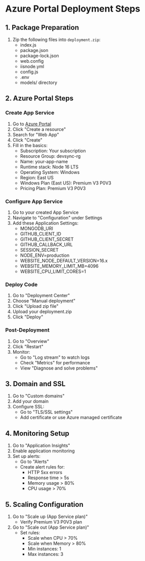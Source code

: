 # Azure Portal Deployment Steps

## 1. Package Preparation
1. Zip the following files into `deployment.zip`:
   - index.js
   - package.json
   - package-lock.json
   - web.config
   - iisnode.yml
   - config.js
   - .env
   - models/ directory

## 2. Azure Portal Steps

### Create App Service
1. Go to [Azure Portal](https://portal.azure.com)
2. Click "Create a resource"
3. Search for "Web App"
4. Click "Create"
5. Fill in the basics:
   - Subscription: Your subscription
   - Resource Group: devsync-rg
   - Name: your-app-name
   - Runtime stack: Node 16 LTS
   - Operating System: Windows
   - Region: East US
   - Windows Plan (East US): Premium V3 P0V3
   - Pricing Plan: Premium V3 P0V3

### Configure App Service
1. Go to your created App Service
2. Navigate to "Configuration" under Settings
3. Add these Application Settings:
   - MONGODB_URI
   - GITHUB_CLIENT_ID
   - GITHUB_CLIENT_SECRET
   - GITHUB_CALLBACK_URL
   - SESSION_SECRET
   - NODE_ENV=production
   - WEBSITE_NODE_DEFAULT_VERSION=16.x
   - WEBSITE_MEMORY_LIMIT_MB=4096
   - WEBSITE_CPU_LIMIT_CORES=1

### Deploy Code
1. Go to "Deployment Center"
2. Choose "Manual deployment"
3. Click "Upload zip file"
4. Upload your deployment.zip
5. Click "Deploy"

### Post-Deployment
1. Go to "Overview"
2. Click "Restart"
3. Monitor:
   - Go to "Log stream" to watch logs
   - Check "Metrics" for performance
   - View "Diagnose and solve problems"

## 3. Domain and SSL
1. Go to "Custom domains"
2. Add your domain
3. Configure SSL:
   - Go to "TLS/SSL settings"
   - Add certificate or use Azure managed certificate

## 4. Monitoring Setup
1. Go to "Application Insights"
2. Enable application monitoring
3. Set up alerts:
   - Go to "Alerts"
   - Create alert rules for:
     - HTTP 5xx errors
     - Response time > 5s
     - Memory usage > 80%
     - CPU usage > 70%

## 5. Scaling Configuration
1. Go to "Scale up (App Service plan)"
   - Verify Premium V3 P0V3 plan
2. Go to "Scale out (App Service plan)"
   - Set rules:
     - Scale when CPU > 70%
     - Scale when Memory > 80%
     - Min instances: 1
     - Max instances: 3

